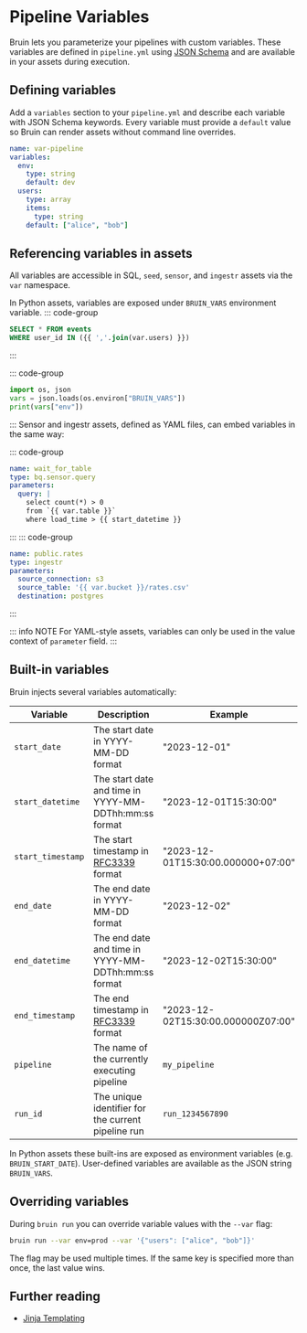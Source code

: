 # Pipeline Variables

Bruin lets you parameterize your pipelines with custom variables. These variables are defined in `pipeline.yml` using [JSON Schema](https://json-schema.org/) and are available in your assets during execution.

## Defining variables

Add a `variables` section to your `pipeline.yml` and describe each variable with JSON Schema keywords. Every variable must provide a `default` value so Bruin can render assets without command line overrides.

```yaml [pipeline.yml]
name: var-pipeline
variables:
  env:
    type: string
    default: dev
  users:
    type: array
    items:
      type: string
    default: ["alice", "bob"]
```

## Referencing variables in assets

All variables are accessible in SQL, `seed`, `sensor`, and `ingestr` assets via the `var` namespace.

In Python assets, variables are exposed under `BRUIN_VARS` environment variable.
::: code-group
```sql [asset.sql]
SELECT * FROM events
WHERE user_id IN ({{ ','.join(var.users) }})
```
:::

::: code-group
```python [asset.py]
import os, json
vars = json.loads(os.environ["BRUIN_VARS"])
print(vars["env"])
```
:::
Sensor and ingestr assets, defined as YAML files, can embed variables in the same way:

::: code-group
```yaml [sensor.asset.yml]
name: wait_for_table
type: bq.sensor.query
parameters:
  query: |
    select count(*) > 0 
    from `{{ var.table }}`
    where load_time > {{ start_datetime }}
```
:::
::: code-group
```yaml [ingestr.asset.yml]
name: public.rates
type: ingestr
parameters:
  source_connection: s3
  source_table: '{{ var.bucket }}/rates.csv'
  destination: postgres
```
:::

::: info NOTE
For YAML-style assets, variables can only be used in the value context of `parameter` field.
:::
## Built-in variables

Bruin injects several variables automatically:

| Variable | Description | Example |
|----------|-------------|---------|
| `start_date` | The start date in YYYY-MM-DD format | "2023-12-01" |
| `start_datetime` | The start date and time in YYYY-MM-DDThh:mm:ss format | "2023-12-01T15:30:00" |
| `start_timestamp` | The start timestamp in [RFC3339](https://datatracker.ietf.org/doc/html/rfc3339) format | "2023-12-01T15:30:00.000000+07:00" |
| `end_date` | The end date in YYYY-MM-DD format | "2023-12-02" |
| `end_datetime` | The end date and time in YYYY-MM-DDThh:mm:ss format | "2023-12-02T15:30:00" |
| `end_timestamp` | The end timestamp in [RFC3339](https://datatracker.ietf.org/doc/html/rfc3339) format | "2023-12-02T15:30:00.000000Z07:00" |
| `pipeline` | The name of the currently executing pipeline | `my_pipeline` |
| `run_id` | The unique identifier for the current pipeline run | `run_1234567890` |

In Python assets these built-ins are exposed as environment variables (e.g. `BRUIN_START_DATE`). User-defined variables are available as the JSON string `BRUIN_VARS`.

## Overriding variables

During `bruin run` you can override variable values with the `--var` flag:

```bash
bruin run --var env=prod --var '{"users": ["alice", "bob"]}'
```

The flag may be used multiple times. If the same key is specified more than once, the last value wins.

## Further reading

- [Jinja Templating](/assets/templating/templating)